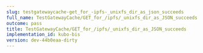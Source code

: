 ```yaml
---
slug: testgatewaycache-get_for_-ipfs-_unixfs_dir_as_json_succeeds
full_name: TestGatewayCache/GET_for_/ipfs/_unixfs_dir_as_JSON_succeeds
outcome: pass
title: TestGatewayCache/GET_for_/ipfs/_unixfs_dir_as_JSON_succeeds
implementation_id: kubo-bis
version: dev-44b0eaa-dirty
---
```


